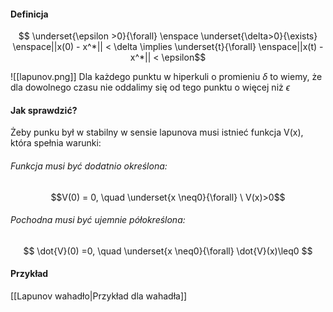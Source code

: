 #### Definicja
$$ \underset{\epsilon >0}{\forall} \enspace \underset{\delta>0}{\exists} \enspace||x(0) - x^*|| < \delta \implies \underset{t}{\forall} \enspace||x(t) - x^*|| < \epsilon$$

![[lapunov.png]]
Dla każdego punktu w hiperkuli o promieniu $\delta$ to wiemy, że dla dowolnego czasu nie oddalimy się od tego punktu o więcej niż $\epsilon$

#### Jak sprawdzić?
Żeby punku był w stabilny w sensie lapunova musi istnieć funkcja V(x), która spełnia warunki:

###### Funkcja musi być dodatnio określona:
$$V(0) = 0, \quad \underset{x \neq0}{\forall} \ V(x)>0$$
###### Pochodna musi być ujemnie półokreślona:
$$ \dot{V}(0) =0, \quad \underset{x \neq0}{\forall} \dot{V}(x)\leq0 $$


#### Przykład
[[Lapunov wahadło|Przykład dla wahadła]]
